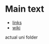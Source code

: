 # Main text

- [links](https://duckduckgo.com/)
- [wiki](https://wiki.archlinux.org/)

actual uni folder

